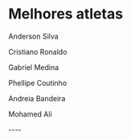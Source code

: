 
# Melhores atletas
<p>Anderson Silva</p>
<p><hFn></p>
<p>Cristiano Ronaldo</p>
<p>Gabriel Medina</p>
<p>Phellipe Coutinho</p>
<p>Andreia Bandeira</p>
<p>Mohamed Ali</p>
----
